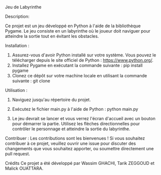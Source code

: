 Jeu de Labyrinthe



Description:

Ce projet est un jeu développé en Python à l'aide de la bibliothèque Pygame. Le jeu consiste en un labyrinthe où le joueur doit naviguer pour atteindre la sortie tout en évitant les obstacles.


Installation :

1. Assurez-vous d'avoir Python installé sur votre système. Vous pouvez le télécharger depuis le site officiel de Python : https://www.python.org/.
2. Installez Pygame en exécutant la commande suivante :
   pip install pygame
4. Clonez ce dépôt sur votre machine locale en utilisant la commande suivante :
   git clone <lien-du-repo>
   
Utilisation :

1. Naviguez jusqu'au répertoire du projet.
2. Exécutez le fichier main.py à l'aide de Python :
   python main.py

3. Le jeu devrait se lancer et vous verrez l'écran d'accueil avec un bouton pour démarrer la partie. Utilisez les flèches directionnelles pour contrôler le personnage et atteindre la sortie du labyrinthe.

Contribuer :
Les contributions sont les bienvenues ! Si vous souhaitez contribuer à ce projet, veuillez ouvrir une issue pour discuter des changements que vous souhaitez apporter, ou soumettre directement une pull request.

Crédits
Ce projet a été développé par Wassim GHACHI, Tarik ZEGGOUD et Malick OUATTARA.
